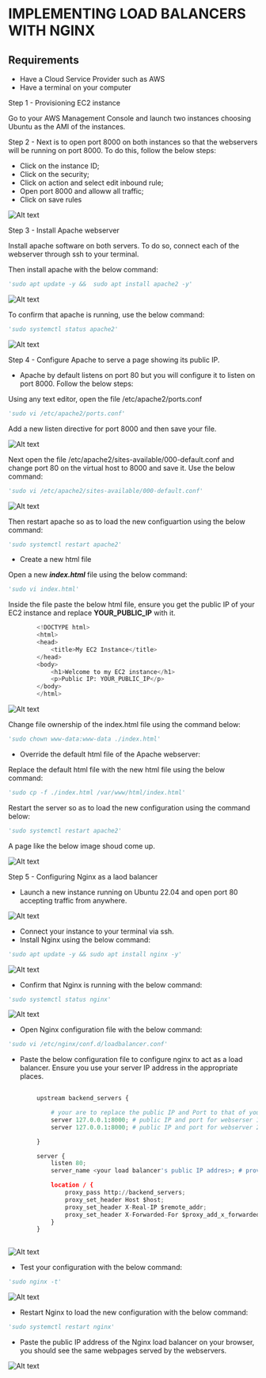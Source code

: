 # IMPLEMENTING LOAD BALANCERS WITH NGINX

## Requirements
- Have a Cloud Service Provider such as AWS
- Have a terminal on your computer

Step 1 - Provisioning EC2 instance

Go to your AWS Management Console and launch two instances choosing Ubuntu as the AMI of the instances. 

Step 2 - Next is to open port 8000 on both instances so that the webservers will be running on port 8000. To do this, follow the below steps: 
- Click on the instance ID;
- Click on the security;
- Click on action and select edit inbound rule;
- Open port 8000 and alloww all traffic;
- Click on save rules

![Alt text](Images/security1.png)

Step 3 - Install Apache webserver

Install apache software on both servers. To do so, connect each of the webserver through ssh to your terminal.

Then install apache with the below command:

```python
'sudo apt update -y &&  sudo apt install apache2 -y'
```
![Alt text](Images/installapache1.png)

To confirm that apache is running, use the below command:

```python
'sudo systemctl status apache2'
```
![Alt text](Images/statusapache1.png)

Step 4 - Configure Apache to serve a page showing its public IP. 

- Apache by default listens on port 80 but you will configure it to listen on port 8000. Follow the below steps:

Using any text editor, open the file /etc/apache2/ports.conf

```python
'sudo vi /etc/apache2/ports.conf'
``` 
Add a new listen directive for port 8000 and then save your file.

![Alt text](Images/port8000.png)

Next open the file /etc/apache2/sites-available/000-default.conf and change port 80 on the virtual host to 8000 and save it. Use the below command:

```python
'sudo vi /etc/apache2/sites-available/000-default.conf'
```

![Alt text](Images/portapache1.png)

Then restart apache so as to load the new configuartion using the below command:

```python
'sudo systemctl restart apache2'
```

- Create a new html file

Open a new ***index.html*** file using the below command:

```python
'sudo vi index.html'
```
Inside the file paste the below html file, ensure you get the public IP of your EC2 instance and replace **YOUR_PUBLIC_IP** with it.

```python
        <!DOCTYPE html>
        <html>
        <head>
            <title>My EC2 Instance</title>
        </head>
        <body>
            <h1>Welcome to my EC2 instance</h1>
            <p>Public IP: YOUR_PUBLIC_IP</p>
        </body>
        </html>
```
![Alt text](Images/html.png)

Change file ownership of the index.html file using the command below:

```python
'sudo chown www-data:www-data ./index.html'
```
- Override the default html file of the Apache webserver:

Replace the default html file with the new html file using the below command:

```python
'sudo cp -f ./index.html /var/www/html/index.html'
```
Restart the server so as to load the new configuration using the command below:

```python
'sudo systemctl restart apache2'

```
A page like the below image shoud come up.

![Alt text](Images/apache1page.png)

Step 5 - Configuring Nginx as a laod balancer

- Launch a new instance running on Ubuntu 22.04 and open port 80 accepting traffic from anywhere.

![Alt text](Images/n80.png)

- Connect your instance to your terminal via ssh.
- Install Nginx using the below command:
```python
'sudo apt update -y && sudo apt install nginx -y'
```
![Alt text](Images/ninstall.png)

- Confirm that Nginx is running with the below command:
```python
'sudo systemctl status nginx'
```
![Alt text](Images/nctl.png)

- Open Nginx configuration file with the below command:
```python
'sudo vi /etc/nginx/conf.d/loadbalancer.conf'
```
- Paste the below configuration file to configure nginx to act as a load balancer. Ensure you use your server IP address in the appropriate places.

```python
        
        upstream backend_servers {

            # your are to replace the public IP and Port to that of your webservers
            server 127.0.0.1:8000; # public IP and port for webserser 1
            server 127.0.0.1:8000; # public IP and port for webserver 2

        }

        server {
            listen 80;
            server_name <your load balancer's public IP addres>; # provide your load balancers public IP address

            location / {
                proxy_pass http://backend_servers;
                proxy_set_header Host $host;
                proxy_set_header X-Real-IP $remote_addr;
                proxy_set_header X-Forwarded-For $proxy_add_x_forwarded_for;
            }
        }
    
```
![Alt text](Images/confn.png)

- Test your configuration with the below command:
```python
'sudo nginx -t'
```
![Alt text](Images/test.png)

- Restart Nginx to load the new configuration with the below command:

```python
'sudo systemctl restart nginx'
```
- Paste the public IP address of the Nginx load balancer on your browser, you should see the same webpages served by the webservers.

![Alt text](Images/npage.png)

